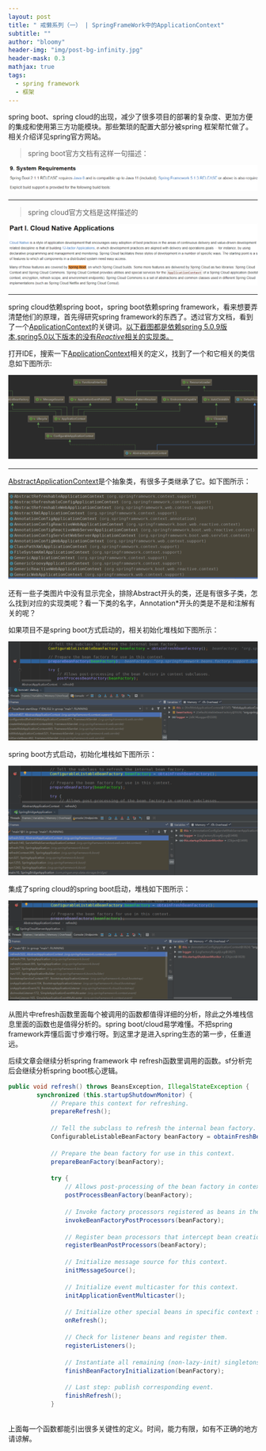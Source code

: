 ```yaml
---
layout: post
title: " 戒懒系列（一） | SpringFrameWork中的ApplicationContext"
subtitle: ""
author: "bloomy"
header-img: "img/post-bg-infinity.jpg"
header-mask: 0.3
mathjax: true
tags:
  - spring framework
  - 框架
---
```


spring boot、spring cloud的出现，减少了很多项目的部署的复杂度、更加方便的集成和使用第三方功能模块。那些繁琐的配置大部分被spring 框架帮忙做了。相关介绍详见spring官方网站。

> spring boot官方文档有这样一句描述：

![img](/img/spring/sb.png)

---

> spring cloud官方文档是这样描述的

![img](/img/spring/sc.png)

---

spring cloud依赖spring boot，spring boot依赖spring framework，看来想要弄清楚他们的原理，首先得研究spring framework的东西了。透过官方文档，看到了一个[ApplicationContext]()的关键词。[以下截图都是依赖spring 5.0.9版本,spring5.0以下版本的没有*Reactive*相关的实现类。]()



打开IDE，搜索一下[ApplicationContext]()相关的定义，找到了一个和它相关的类信息如下图所示:

![img](/img/spring/aa.png)

---

[AbstractApplicationContext]()是个抽象类，有很多子类继承了它。如下图所示：

![img](/img/spring/jc.png)

还有一些子类图片中没有显示完全，排除Abstract开头的类，还是有很多子类，怎么找到对应的实现类呢？看一下类的名字，Annotation*开头的类是不是和注解有关的呢？

如果项目不是spring boot方式启动的，相关初始化堆栈如下图所示：

![img](/img/spring/odebug.png)

spring boot方式启动，初始化堆栈如下图所示：

![img](/img/spring/ndebug.png)

集成了spring cloud的spring boot启动，堆栈如下图所示：

![img](/img/spring/ndebug1.png)

从图片中refresh函数里面每个被调用的函数都值得详细的分析，除此之外堆栈信息里面的函数也是值得分析的。spring boot/cloud易学难懂。不把spring framework弄懂后面寸步难行呀。到这里才是进入spring生态的第一步，任重道远。

后续文章会继续分析spring framework 中 refresh函数里调用的函数。sf分析完后会继续分析spring boot核心逻辑。 

~~~java
public void refresh() throws BeansException, IllegalStateException {
		synchronized (this.startupShutdownMonitor) {
			// Prepare this context for refreshing.
			prepareRefresh();

			// Tell the subclass to refresh the internal bean factory.
			ConfigurableListableBeanFactory beanFactory = obtainFreshBeanFactory();

			// Prepare the bean factory for use in this context.
			prepareBeanFactory(beanFactory);

			try {
				// Allows post-processing of the bean factory in context subclasses.
				postProcessBeanFactory(beanFactory);

				// Invoke factory processors registered as beans in the context.
				invokeBeanFactoryPostProcessors(beanFactory);

				// Register bean processors that intercept bean creation.
				registerBeanPostProcessors(beanFactory);

				// Initialize message source for this context.
				initMessageSource();

				// Initialize event multicaster for this context.
				initApplicationEventMulticaster();

				// Initialize other special beans in specific context subclasses.
				onRefresh();

				// Check for listener beans and register them.
				registerListeners();

				// Instantiate all remaining (non-lazy-init) singletons.
				finishBeanFactoryInitialization(beanFactory);

				// Last step: publish corresponding event.
				finishRefresh();
			}
                
~~~

上面每一个函数都能引出很多关键性的定义。时间，能力有限，如有不正确的地方请谅解。